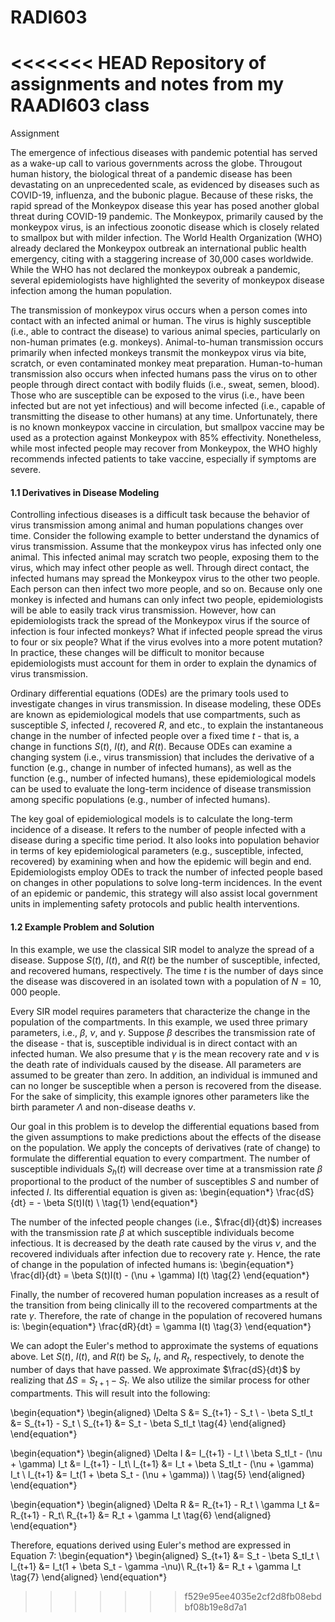 # RADI603
<<<<<<< HEAD
Repository of assignments and notes from my RAADI603 class
=======
Assignment

The emergence of infectious diseases with pandemic potential has served as a wake-up call to various governments across the globe. Througout human history, the biological threat of a pandemic disease has been devastating on an unprecedented scale, as evidenced by diseases such as COVID-19, influenza, and the bubonic plague. Because of these risks, the rapid spread of the Monkeypox disease this year has posed another global threat during COVID-19 pandemic. The Monkeypox, primarily caused by the monkeypox virus, is an infectious zoonotic disease which is closely related to smallpox but with milder infection. The World Health Organization (WHO) already declared the Monkeypox outbreak an international public health emergency, citing with a staggering increase of 30,000 cases worldwide. While the WHO has not declared the monkeypox oubreak a pandemic, several epidemiologists have highlighted the severity of monkeypox disease infection among the human population.

The transmission of monkeypox virus occurs when a person comes into contact with an infected animal or human. The virus is highly susceptible (i.e., able to contract the disease) to various animal species, particularly on non-human primates (e.g. monkeys). Animal-to-human transmission occurs primarily when infected monkeys transmit the monkeypox virus via bite, scratch, or even contaminated monkey meat preparation. Human-to-human transmission also occurs when infected humans pass the virus on to other people through direct contact with bodily fluids (i.e., sweat, semen, blood). Those who are susceptible can be exposed to the virus (i.e., have been infected but are not yet infectious) and will become infected (i.e., capable of transmitting the disease to other humans) at any time. Unfortunately, there is no known monkeypox vaccine in circulation, but smallpox vaccine may be used as a protection against Monkeypox with 85% effectivity. Nonetheless, while most infected people may recover from Monkeypox, the WHO highly recommends infected patients to take vaccine, especially if symptoms are severe.


#### 1.1 Derivatives in Disease Modeling

Controlling infectious diseases is a difficult task because the behavior of virus transmission among animal and human populations changes over time. Consider the following example to better understand the dynamics of virus transmission. Assume that the monkeypox virus has infected only one animal. This infected animal may scratch two people, exposing them to the virus, which may infect other people as well. Through direct contact, the infected humans may spread the Monkeypox virus to the other two people. Each person can then infect two more people, and so on. Because only one monkey is infected and humans can only infect two people, epidemiologists will be able to easily track virus transmission. However, how can epidemiologists track the spread of the Monkeypox virus if the source of infection is four infected monkeys? What if infected people spread the virus to four or six people? What if the virus evolves into a more potent mutation? In practice, these changes will be difficult to monitor because epidemiologists must account for them in order to explain the dynamics of virus transmission.  

Ordinary differential equations (ODEs) are the primary tools used to investigate changes in virus transmission. In disease modeling, these ODEs are known as epidemiological models that use compartments, such as susceptible $S$, infected $I$, recovered $R$, and etc., to explain the instantaneous change in the number of infected people over a fixed time $t$ - that is, a change in functions $S(t)$, $I(t)$, and $R(t)$. Because ODEs can examine a changing system (i.e., virus transmission) that includes the derivative of a function (e.g., change in number of infected humans), as well as the function (e.g., number of infected humans), these epidemiological models can be used to evaluate the long-term incidence of disease transmission among specific populations (e.g., number of infected humans). 

The key goal of epidemiological models is to calculate the long-term incidence of a disease. It refers to the number of people infected with a disease during a specific time period. It also looks into population behavior in terms of key epidemiological parameters (e.g., susceptible, infected, recovered) by examining when and how the epidemic will begin and end. Epidemiologists employ ODEs to track the number of infected people based on changes in other populations to solve long-term incidences. In the event of an epidemic or pandemic, this strategy will also assist local government units in implementing safety protocols and public health interventions. 

#### 1.2 Example Problem and Solution
In this example, we use the classical SIR model to analyze the spread of a disease. Suppose $S(t)$, $I(t)$, and $R(t)$ be the number of susceptible, infected, and recovered humans, respectively. The time $t$ is the number of days since the disease was discovered in an isolated town with a population of $N = 10,000$ people. 

Every SIR model requires parameters that characterize the change in the population of the compartments. In this example, we used three primary parameters, i.e., $\beta$, $\nu$, and $\gamma$. Suppose $\beta$ describes the transmission rate of the disease - that is, susceptible individual is in direct contact with an infected human. We also presume that $\gamma$ is the mean recovery rate and $\nu$ is the death rate of individuals caused by the disease. All parameters are assumed to be greater than zero. In addition, an individual is immuned and can no longer be susceptible when a person is recovered from the disease. For the sake of simplicity, this example ignores other parameters like the birth parameter $\Lambda$ and non-disease deaths $\nu$. 

Our goal in this problem is to develop the differential equations based from the given assumptions to make predictions about the effects of the disease on the population. We apply the concepts of derivatives (rate of change) to formulate the differential equation to every compartment. The number of susceptible individuals $S_h(t)$ will decrease over time at a transmission rate $\beta$ proportional to the product of the number of susceptibles $S$ and number of infected $I$. Its differential equation is given as:
\begin{equation*}
    \frac{dS}{dt} = - \beta S(t)I(t) \\
    \tag{1}
\end{equation*}

The number of the infected people changes (i.e., $\frac{dI}{dt}$) increases with the transmission rate $\beta$ at which susceptible individuals become infectious. It is decreased by the death rate caused by the virus $\nu$, and the recovered individuals after infection due to recovery rate $\gamma$. Hence, the rate of change in the population of infected humans is:
\begin{equation*}
    \frac{dI}{dt} = \beta S(t)I(t) - (\nu + \gamma) I(t)
    \tag{2}
\end{equation*}

Finally, the number of recovered human population increases as a result of the transition from being clinically ill to the recovered compartments at the rate $\gamma$. Therefore, the rate of change in the population of recovered humans is:
\begin{equation*}
    \frac{dR}{dt} =  \gamma I(t)
    \tag{3} 
\end{equation*}


We can adopt the Euler's method to approximate the systems of equations above. Let $S(t)$, $I(t)$, and $R(t)$ be $S_t$, $I_t$, and $R_t$, respectively, to denote the number of days that have passed. We approximate $\frac{dS}{dt}$ by realizing that $\Delta S = S_{t+1} - S_t$. We also utilize the similar process for other compartments. This will result into the following:

\begin{equation*}
\begin{aligned}
    \Delta S        &= S_{t+1} - S_t \\
    - \beta S_tI_t    &= S_{t+1} - S_t \\
    S_{t+1}         &= S_t - \beta S_tI_t
    \tag{4}
\end{aligned}
\end{equation*}

\begin{equation*}
\begin{aligned}
    \Delta I        &= I_{t+1} - I_t \\
    \beta S_tI_t - (\nu + \gamma) I_t  &= I_{t+1} - I_t\\
    I_{t+1} &= I_t + \beta S_tI_t - (\nu + \gamma) I_t \\
    I_{t+1} &= I_t(1 + \beta S_t - (\nu + \gamma)) \\
    \tag{5}
\end{aligned}
\end{equation*}


\begin{equation*}
\begin{aligned}
    \Delta R        &= R_{t+1} - R_t \\
    \gamma I_t  &= R_{t+1} - R_t\\
    R_{t+1} &= R_t + \gamma I_t
    \tag{6}
\end{aligned}
\end{equation*}

Therefore, equations derived using Euler's method are expressed in Equation 7:
\begin{equation*}
\begin{aligned}
    S_{t+1}         &= S_t - \beta S_tI_t \\
    I_{t+1} &= I_t(1 + \beta S_t - \gamma -\nu)\\
    R_{t+1} &= R_t + \gamma I_t
    \tag{7}
\end{aligned}
\end{equation*}
>>>>>>> f529e95ee4035e2cf2d8fb08ebdbf08b19e8d7a1
